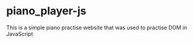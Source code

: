 # piano_player-js
This is a simple piano practise website that was used to practise DOM in JavaScript
